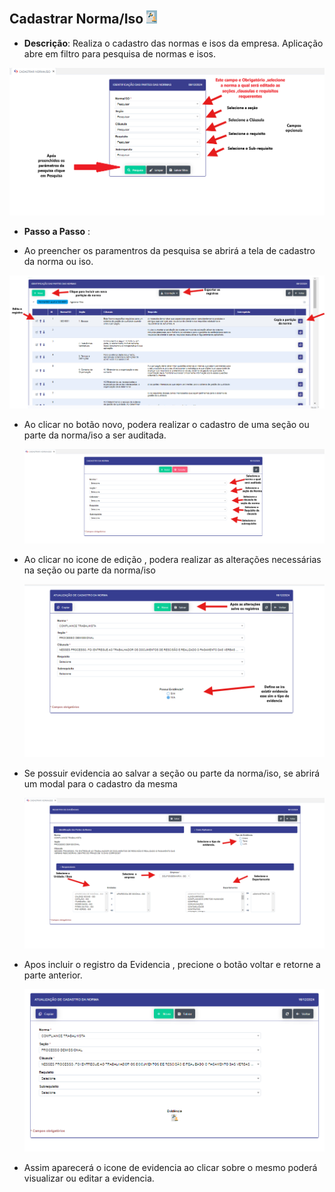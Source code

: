 ## Cadastrar Norma/Iso ![image.png](cadastro_norma_iso.png)

- **Descrição**: Realiza o cadastro das normas e isos da empresa.
Aplicação abre em filtro para pesquisa de normas e isos.

![image.png](cadastrar_norma_iso.png)

- **Passo a Passo** :

- Ao preencher os paramentros da pesquisa se abrirá a tela de cadastro da norma ou iso.

![image.png](identificacao_norma%20%20-%20Copia.png)
   
 - Ao clicar no botão novo, podera realizar o cadastro de uma seção ou parte da norma/iso a ser auditada.

   ![image.png](cadastro_secao_norma.png)

 - Ao clicar no icone de edição , podera realizar as alterações necessárias na seção ou parte da norma/iso
   
   ![image.png](edicao_parte_norma.png)

 - Se possuir evidencia ao salvar a seção ou parte da norma/iso, se abrirá um modal para o cadastro da mesma 

   ![image.png](reg_evidencia.png)

 - Apos incluir o registro da Evidencia , precione o botão voltar e retorne a parte anterior.

   ![image.png](atualiza_part_norma.png)

 - Assim aparecerá o icone de evidencia ao clicar sobre o mesmo poderá visualizar ou editar a evidencia.